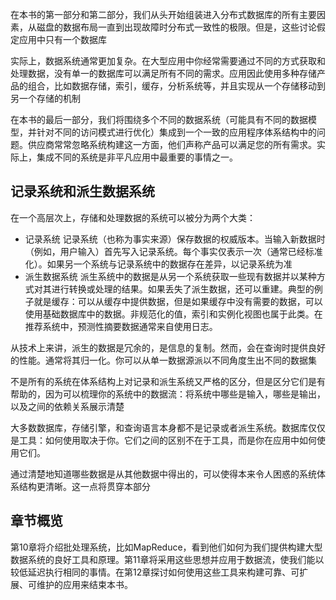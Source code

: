 在本书的第一部分和第二部分，我们从头开始组装进入分布式数据库的所有主要因素，从磁盘的数据布局一直到出现故障时分布式一致性的极限。但是，这些讨论假定应用中只有一个数据库

实际上，数据系统通常更加复杂。在大型应用中你经常需要通过不同的方式获取和处理数据，没有单一的数据库可以满足所有不同的需求。应用因此使用多种存储产品的组合，比如数据存储，索引，缓存，分析系统等，并且实现从一个存储移动到另一个存储的机制

在本书的最后一部分，我们将围绕多个不同的数据系统（可能具有不同的数据模型，并针对不同的访问模式进行优化）集成到一个一致的应用程序体系结构中的问题。供应商常常忽略系统构建这一方面，他们声称产品可以满足您的所有需求。实际上，集成不同的系统是非平凡应用中最重要的事情之一。

## 记录系统和派生数据系统

在一个高层次上，存储和处理数据的系统可以被分为两个大类：

- 记录系统
  记录系统（也称为事实来源）保存数据的权威版本。当输入新数据时（例如，用户输入）首先写入记录系统。每个事实仅表示一次（通常已经标准化）。如果另一个系统与记录系统中的数据存在差异，以记录系统为准
- 派生数据系统
  派生系统中的数据是从另一个系统获取一些现有数据并以某种方式对其进行转换或处理的结果。如果丢失了派生数据，还可以重建。典型的例子就是缓存：可以从缓存中提供数据，但是如果缓存中没有需要的数据，可以使用基础数据库中的数据。非规范化的值，索引和实例化视图也属于此类。在推荐系统中，预测性摘要数据通常来自使用日志。

从技术上来讲，派生的数据是冗余的，是信息的复制。然而，会在查询时提供良好的性能。通常将其归一化。你可以从单一数据源派以不同角度生出不同的数据集

不是所有的系统在体系结构上对记录和派生系统又严格的区分，但是区分它们是有帮助的，因为可以梳理你的系统中的数据流：将系统中哪些是输入，哪些是输出，以及之间的依赖关系展示清楚

大多数数据库，存储引擎，和查询语言本身都不是记录或者派生系统。数据库仅仅是工具：如何使用取决于你。它们之间的区别不在于工具，而是你在应用中如何使用它们。

通过清楚地知道哪些数据是从其他数据中得出的，可以使得本来令人困惑的系统体系结构更清晰。这一点将贯穿本部分

## 章节概览

第10章将介绍批处理系统，比如MapReduce，看到他们如何为我们提供构建大型数据系统的良好工具和原理。第11章将采用这些思想并应用于数据流，使我们能以较低延迟执行相同的事情。在第12章探讨如何使用这些工具来构建可靠、可扩展、可维护的应用来结束本书。